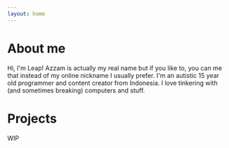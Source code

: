 ```yaml
---
layout: home
---
```

# About me
Hi, I'm Leap! Azzam is actually my real name but if you like to, you can me that instead of my online nickname I usually prefer.
I'm an autistic 15 year old programmer and content creator from Indonesia. I love tinkering with (and sometimes breaking) computers and stuff.

# Projects
WIP

